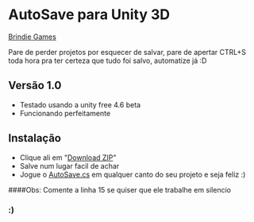 AutoSave para Unity 3D
==
[Brindie Games]

Pare de perder projetos por esquecer de salvar, pare de apertar CTRL+S toda hora pra ter certeza que tudo foi salvo, automatize já :D

Versão 1.0
--
* Testado usando a unity free 4.6 beta
* Funcionando perfeitamente
 

Instalação
--
* Clique ali em "[Download ZIP]"
* Salve num lugar facil de achar
* Jogue o [AutoSave.cs] em qualquer canto do seu projeto e seja feliz :)

[AutoSave.cs]:https://github.com/jefferson-ferreira/Unity3D-AutoSave/blob/master/AutoSave.cs

####Obs: Comente a linha 15 se quiser que ele trabalhe em silencio

### :)

[BrIndie Games]: https://www.facebook.com/brindiegames?ref=github
[Download Zip]: https://github.com/jefferson-ferreira/Unity3D-AutoSave/archive/master.zip
